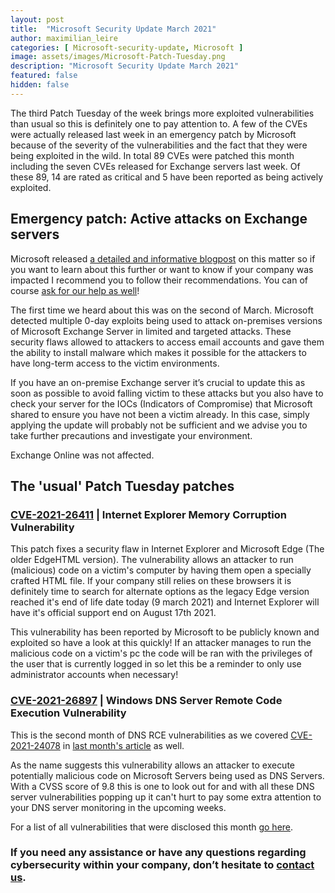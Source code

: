 ```yaml
---
layout: post
title:  "Microsoft Security Update March 2021"
author: maximilian_leire
categories: [ Microsoft-security-update, Microsoft ]
image: assets/images/Microsoft-Patch-Tuesday.png
description: "Microsoft Security Update March 2021"
featured: false
hidden: false
---
```


The third Patch Tuesday of the week brings more exploited vulnerabilities than usual so this is definitely one to pay attention to. A few of the CVEs were actually released last week in an emergency patch by Microsoft because of the severity of the vulnerabilities and the fact that they were being exploited in the wild. In total 89 CVEs were patched this month including the seven CVEs released for Exchange servers last week. Of these 89, 14 are rated as critical and 5 have been reported as being actively exploited.

## Emergency patch: Active attacks on Exchange servers
Microsoft released [a detailed and informative blogpost](https://www.microsoft.com/security/blog/2021/03/02/hafnium-targeting-exchange-servers/) on this matter so if you want to learn about this further or want to know if your company was impacted I recommend you to follow their recommendations. You can of course [ask for our help as well](https://www.ordina.be/diensten/security-and-privacy/)!

The first time we heard about this was on the second of March. Microsoft detected multiple 0-day exploits being used to attack on-premises versions of Microsoft Exchange Server in limited and targeted attacks. These security flaws allowed to attackers to access email accounts and gave them the ability to install malware which makes it possible for the attackers to have long-term access to the victim environments.

If you have an on-premise Exchange server it’s crucial to update this as soon as possible to avoid falling victim to these attacks but you also have to check your server for the IOCs (Indicators of Compromise) that Microsoft shared to ensure you have not been a victim already. In this case, simply applying the update will probably not be sufficient and we advise you to take further precautions and investigate your environment. 

Exchange Online was not affected.

## The 'usual' Patch Tuesday patches
### [CVE-2021-26411](https://portal.msrc.microsoft.com/en-US/security-guidance/advisory/CVE-2021-26411) | Internet Explorer Memory Corruption Vulnerability
This patch fixes a security flaw in Internet Explorer and Microsoft Edge (The older EdgeHTML version). The vulnerability allows an attacker to run (malicious) code on a victim's computer by having them open a specially crafted HTML file. If your company still relies on these browsers it is definitely time to search for alternate options as the legacy Edge version reached it's end of life date today (9 march 2021) and Internet Explorer will have it's official support end on August 17th 2021.

This vulnerability has been reported by Microsoft to be publicly known and exploited so have a look at this quickly! If an attacker manages to run the malicious code on a victim's pc the code will be ran with the privileges of the user that is currently logged in so let this be a reminder to only use administrator accounts when necessary!


### [CVE-2021-26897](https://portal.msrc.microsoft.com/en-US/security-guidance/advisory/CVE-2021-26897) | Windows DNS Server Remote Code Execution Vulnerability
This is the second month of DNS RCE vulnerabilities as we covered [CVE-2021-24078](https://portal.msrc.microsoft.com/en-US/security-guidance/advisory/CVE-2021-24078) in [last month's article](https://ordina-cyber.github.io/microsoft-security-update-february-2021/) as well.

As the name suggests this vulnerability allows an attacker to execute potentially malicious code on Microsoft Servers being used as DNS Servers. With a CVSS score of 9.8 this is one to look out for and with all these DNS server vulnerabilities popping up it can't hurt to pay some extra attention to your DNS server monitoring in the upcoming weeks.





For a list of all vulnerabilities that were disclosed this month [go here](https://msrc.microsoft.com/update-guide).


### If you need any assistance or have any questions regarding cybersecurity within your company, don’t hesitate to [contact us](https://www.ordina.be/diensten/security-and-privacy/).
